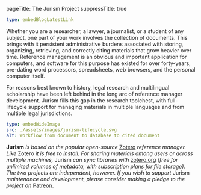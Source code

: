 pageTitle: The Jurism Project
suppressTitle: true

``` yaml
type: embedBlogLatestLink
```

Whether you are a researcher, a lawyer, a journalist, or a student of
any subject, one part of your work involves the collection of
documents.  This brings with it persistent administrative burdens
associated with storing, organizing, retrieving, and correctly citing
materials that grow heavier over time.  Reference management is an
obvious and important application for computers, and software for this
purpose has existed for over forty-years, pre-dating word processors,
spreadsheets, web browsers, and the personal computer itself.

For reasons best known to history, legal research and multilingual
scholarship have been left behind in the long arc of reference manager
development. Jurism fills this gap in the research toolchest, with
full-lifecycle support for managing materials in multiple languages
and from multiple legal jurisdictions.

``` yaml
type: embedWideImage
src: ./assets/images/jurism-lifecycle.svg
alt: Workflow from document to database to cited document
```

**Jurism** *is based on the popular open-source*
[Zotero](https://zotero.org) *reference manager. Like* Zotero *it is
free to install. For sharing materials among users or across multiple
machines,* Jurism *can sync libraries with*
[zotero.org](https://www.zotero.org/support/sync) *(free for unlimited
volumes of metadata, with subscription plans for file storage).  The
two projects are independent, however. If you wish to support* Jurism
*maintenance and development, please consider making a pledge to the
project on* [Patreon](https://www.patreon.com/user?u=7258128).
